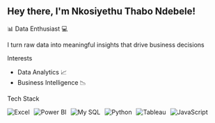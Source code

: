 <h2>Hey there, I'm Nkosiyethu Thabo Ndebele!</h2>

📊 Data Enthusiast 💻

I turn raw data into meaningful insights that drive business decisions



Interests
- Data Analytics 📈
- Business Intelligence 📉


Tech Stack
<div style="display: flex; flex-wrap: wrap; gap: 10px;">
  <img src="https://img.shields.io/badge/Microsoft_Excel-217346?style=for-the-badge&logo=microsoft-excel&logoColor=white" alt="Excel">
  <img src="https://img.shields.io/badge/PowerBI-F2C811?style=for-the-badge&logo=Power%20BI&logoColor=black" alt="Power BI">
  <img src="https://img.shields.io/badge/My_SQL-CC2927?style=for-the-badge&logo=microsoft-sql-server&logoColor=white" alt="My SQL">
  <img src="https://img.shields.io/badge/Python-3776AB?style=for-the-badge&logo=python&logoColor=white" alt="Python">
  <img src="https://img.shields.io/badge/Tableau-E97627?style=for-the-badge&logo=Tableau&logoColor=white" alt="Tableau">
  <img src="https://img.shields.io/badge/JavaScript-F7DF1E?style=for-the-badge&logo=javascript&logoColor=black" alt="JavaScript">
</div>

